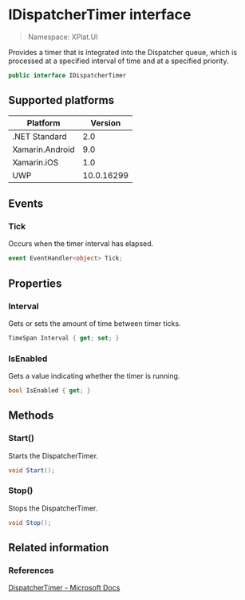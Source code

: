# IDispatcherTimer interface

> Namespace: XPlat.UI

Provides a timer that is integrated into the Dispatcher queue, which is processed at a specified interval of time and at a specified priority.

```csharp
public interface IDispatcherTimer
```

## Supported platforms

| Platform | Version |
| --- | --- |
| .NET Standard | 2.0 |
| Xamarin.Android | 9.0 |
| Xamarin.iOS  | 1.0 |
| UWP | 10.0.16299 | 

## Events

### Tick

Occurs when the timer interval has elapsed.

```csharp
event EventHandler<object> Tick;
```

## Properties

### Interval

Gets or sets the amount of time between timer ticks.

```csharp
TimeSpan Interval { get; set; }
```

### IsEnabled

Gets a value indicating whether the timer is running.

```csharp
bool IsEnabled { get; }
```

## Methods

### Start()

Starts the DispatcherTimer.

```csharp
void Start();
```

### Stop()

Stops the DispatcherTimer.

```csharp
void Stop();
```

## Related information

### References

[DispatcherTimer - Microsoft Docs](https://docs.microsoft.com/en-us/uwp/api/windows.ui.xaml.dispatchertimer)
